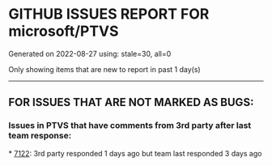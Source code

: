 
# GITHUB ISSUES REPORT FOR microsoft/PTVS


Generated on 2022-08-27 using: stale=30, all=0


Only showing items that are new to report in past 1 day(s)


---

## FOR ISSUES THAT ARE NOT MARKED AS BUGS:


### Issues in PTVS that have comments from 3rd party after last team response:


\* [7122](https://github.com/microsoft/PTVS/issues/7122 "Can't debug Python in my application"): 3rd party responded 1 days ago but team last responded 3 days ago
